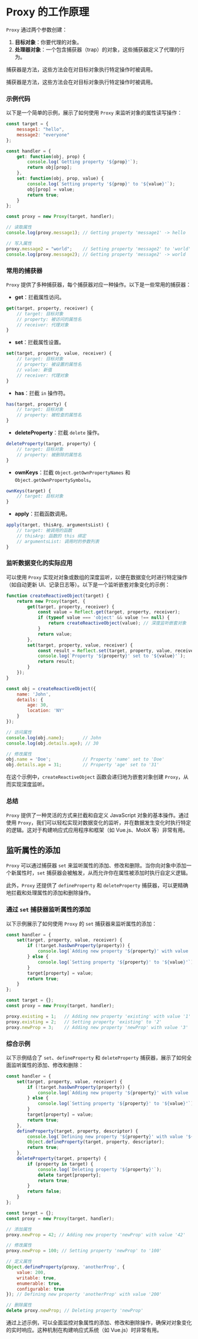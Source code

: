 # Proxy 的工作原理

`Proxy` 通过两个参数创建：

1. **目标对象**：你要代理的对象。
2. **处理器对象**：一个包含捕获器（trap）的对象，这些捕获器定义了代理的行为。

捕获器是方法，这些方法会在对目标对象执行特定操作时被调用。

捕获器是方法，这些方法会在对目标对象执行特定操作时被调用。

### 示例代码

以下是一个简单的示例，展示了如何使用 `Proxy` 来监听对象的属性读写操作：

```js
const target = {
    message1: "hello",
    message2: "everyone"
};

const handler = {
    get: function(obj, prop) {
        console.log(`Getting property '${prop}'`);
        return obj[prop];
    },
    set: function(obj, prop, value) {
        console.log(`Setting property '${prop}' to '${value}'`);
        obj[prop] = value;
        return true;
    }
};

const proxy = new Proxy(target, handler);

// 读取属性
console.log(proxy.message1); // Getting property 'message1' -> hello

// 写入属性
proxy.message2 = "world";    // Setting property 'message2' to 'world'
console.log(proxy.message2); // Getting property 'message2' -> world
```

### 常用的捕获器

`Proxy` 提供了多种捕获器，每个捕获器对应一种操作。以下是一些常用的捕获器：

- **get**：拦截属性访问。

```js
get(target, property, receiver) {
    // target: 目标对象
    // property: 被访问的属性名
    // receiver: 代理对象
}
```

- **set**：拦截属性设置。

```js
set(target, property, value, receiver) {
    // target: 目标对象
    // property: 被设置的属性名
    // value: 新值
    // receiver: 代理对象
}
```

- **has**：拦截 `in` 操作符。

```js
has(target, property) {
    // target: 目标对象
    // property: 被检查的属性名
}
```

- **deleteProperty**：拦截 `delete` 操作。

```js
deleteProperty(target, property) {
    // target: 目标对象
    // property: 被删除的属性名
}
```

- **ownKeys**：拦截 `Object.getOwnPropertyNames` 和 `Object.getOwnPropertySymbols`。

```js
ownKeys(target) {
    // target: 目标对象
}
```

- **apply**：拦截函数调用。

```js
apply(target, thisArg, argumentsList) {
    // target: 被调用的函数
    // thisArg: 函数的 this 绑定
    // argumentsList: 调用时的参数列表
}
```

### 监听数据变化的实际应用

可以使用 `Proxy` 实现对对象或数组的深度监听，以便在数据变化时进行特定操作（如自动更新 UI、记录日志等）。以下是一个监听嵌套对象变化的示例：

```js
function createReactiveObject(target) {
    return new Proxy(target, {
        get(target, property, receiver) {
            const value = Reflect.get(target, property, receiver);
            if (typeof value === 'object' && value !== null) {
                return createReactiveObject(value); // 深度监听嵌套对象
            }
            return value;
        },
        set(target, property, value, receiver) {
            const result = Reflect.set(target, property, value, receiver);
            console.log(`Property '${property}' set to '${value}'`);
            return result;
        }
    });
}

const obj = createReactiveObject({
    name: 'John',
    details: {
        age: 30,
        location: 'NY'
    }
});

// 访问属性
console.log(obj.name);       // John
console.log(obj.details.age); // 30

// 修改属性
obj.name = 'Doe';            // Property 'name' set to 'Doe'
obj.details.age = 31;        // Property 'age' set to '31'
```

在这个示例中，`createReactiveObject` 函数会递归地为嵌套对象创建 `Proxy`，从而实现深度监听。

### 总结

`Proxy` 提供了一种灵活的方式来拦截和自定义 JavaScript 对象的基本操作。通过使用 `Proxy`，我们可以轻松实现对数据变化的监听，并在数据发生变化时执行特定的逻辑。这对于构建响应式应用程序和框架（如 Vue.js、MobX 等）非常有用。

## 监听属性的添加

`Proxy` 可以通过捕获器 `set` 来监听属性的添加、修改和删除。当你向对象中添加一个新属性时，`set` 捕获器会被触发，从而允许你在属性被添加时执行自定义逻辑。

此外，`Proxy` 还提供了 `defineProperty` 和 `deleteProperty` 捕获器，可以更精确地拦截和处理属性的添加和删除操作。

### 通过 `set` 捕获器监听属性的添加

以下示例展示了如何使用 `Proxy` 的 `set` 捕获器来监听属性的添加：

```js
const handler = {
    set(target, property, value, receiver) {
        if (!target.hasOwnProperty(property)) {
            console.log(`Adding new property '${property}' with value '${value}'`);
        } else {
            console.log(`Setting property '${property}' to '${value}'`);
        }
        target[property] = value;
        return true;
    }
};

const target = {};
const proxy = new Proxy(target, handler);

proxy.existing = 1;   // Adding new property 'existing' with value '1'
proxy.existing = 2;   // Setting property 'existing' to '2'
proxy.newProp = 3;    // Adding new property 'newProp' with value '3'
```

### 综合示例

以下示例结合了 `set`、`defineProperty` 和 `deleteProperty` 捕获器，展示了如何全面监听属性的添加、修改和删除：

```js
const handler = {
    set(target, property, value, receiver) {
        if (!target.hasOwnProperty(property)) {
            console.log(`Adding new property '${property}' with value '${value}'`);
        } else {
            console.log(`Setting property '${property}' to '${value}'`);
        }
        target[property] = value;
        return true;
    },
    defineProperty(target, property, descriptor) {
        console.log(`Defining new property '${property}' with value '${descriptor.value}'`);
        Object.defineProperty(target, property, descriptor);
        return true;
    },
    deleteProperty(target, property) {
        if (property in target) {
            console.log(`Deleting property '${property}'`);
            delete target[property];
            return true;
        }
        return false;
    }
};

const target = {};
const proxy = new Proxy(target, handler);

// 添加属性
proxy.newProp = 42; // Adding new property 'newProp' with value '42'

// 修改属性
proxy.newProp = 100; // Setting property 'newProp' to '100'

// 定义属性
Object.defineProperty(proxy, 'anotherProp', {
    value: 200,
    writable: true,
    enumerable: true,
    configurable: true
}); // Defining new property 'anotherProp' with value '200'

// 删除属性
delete proxy.newProp; // Deleting property 'newProp'
```

通过上述示例，可以全面监控对象属性的添加、修改和删除操作，确保对对象变化的实时响应。这种机制在构建响应式系统（如 Vue.js）时非常有用。